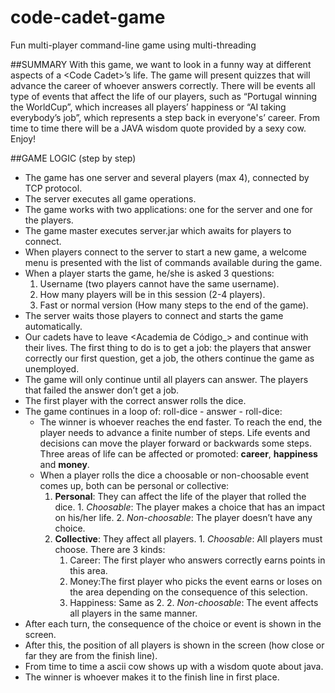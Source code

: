 # code-cadet-game
Fun multi-player command-line game using multi-threading

##SUMMARY
With this game, we want to look in a funny way at different aspects of a \<Code Cadet\>’s life. 
The game will present quizzes that will advance the career of whoever answers correctly. There will be events all type of events that affect the life of our players, such as “Portugal winning the WorldCup”, which increases all players’ happiness or “AI taking everybody’s job”, which represents a step back in everyone's’ career. From time to time there will be a JAVA wisdom quote provided by a sexy cow. Enjoy!

##GAME LOGIC (step by step)
- The game has one server and several players (max 4), connected by TCP protocol.
- The server executes all game operations.
- The game works with two applications: one for the server and one for the players.
- The game master executes server.jar which awaits for players to connect.
- When players connect to the server to start a new game, a welcome menu is presented with the list of commands available during the game.
- When a player starts the game, he/she is asked 3 questions:
  1. Username (two players cannot have the same username).
  2. How many players will be in this session (2-4 players).
  3. Fast or normal version (How many steps to the end of the game).
- The server waits those players to connect and starts the game automatically.
- Our cadets have to leave \<Academia de Código_\> and continue with their lives. The first thing to do is to get a job: the players that answer correctly our first question, get a job, the others continue the game as unemployed.
- The game will only continue until all players can answer. The players that failed the answer don’t get a job.
- The first player with the correct answer rolls the dice. 
- The game continues in a loop of: roll-dice - answer - roll-dice:
  - The winner is whoever reaches the end faster. To reach the end, the player needs to advance a finite number of steps.     Life events and decisions can move the player forward or backwards some steps. Three areas of life can be affected or       promoted: **career**, **happiness** and **money**.
  - When a player rolls the dice a choosable or non-choosable event comes up, both can be personal or collective:
       1. **Personal**: They can affect the life of the player that rolled the dice.
        1. _Choosable_: The player makes a choice that has an impact on his/her life.
        2. _Non-choosable_: The player doesn’t have any choice.
       2. **Collective**: They affect all players.
        1. _Choosable_: All players must choose. There are 3 kinds:
          1. Career: The first player who answers correctly earns points in this area.
          2. Money:The first player who picks the event earns or loses on the area depending on the               consequence of this selection.
          3. Happiness: Same as 2.
        2. _Non-choosable_: The event affects all players in the same manner.
- After each turn, the consequence of the choice or event is shown in the screen.
- After this, the position of all players is shown in the screen (how close or far they are from the finish line).
- From time to time a ascii cow shows up with a wisdom quote about java.
- The winner is whoever makes it to the finish line in first place.
